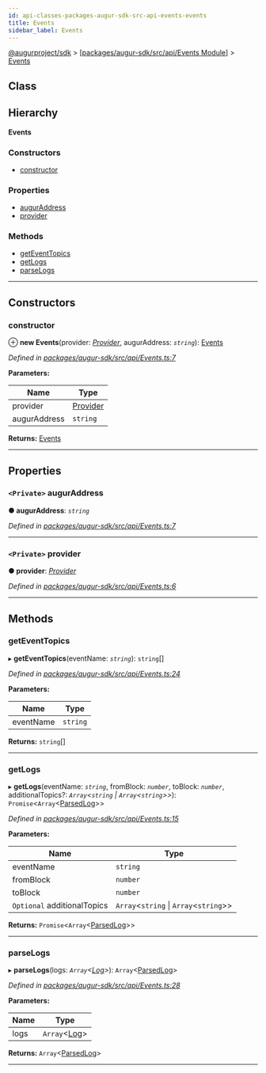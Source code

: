 ```yaml
---
id: api-classes-packages-augur-sdk-src-api-events-events
title: Events
sidebar_label: Events
---
```


[@augurproject/sdk](api-readme.md) > [[packages/augur-sdk/src/api/Events Module]](api-modules-packages-augur-sdk-src-api-events-module.md) > [Events](api-classes-packages-augur-sdk-src-api-events-events.md)

## Class

## Hierarchy

**Events**

### Constructors

* [constructor](api-classes-packages-augur-sdk-src-api-events-events.md#constructor)

### Properties

* [augurAddress](api-classes-packages-augur-sdk-src-api-events-events.md#auguraddress)
* [provider](api-classes-packages-augur-sdk-src-api-events-events.md#provider)

### Methods

* [getEventTopics](api-classes-packages-augur-sdk-src-api-events-events.md#geteventtopics)
* [getLogs](api-classes-packages-augur-sdk-src-api-events-events.md#getlogs)
* [parseLogs](api-classes-packages-augur-sdk-src-api-events-events.md#parselogs)

---

## Constructors

<a id="constructor"></a>

###  constructor

⊕ **new Events**(provider: *[Provider](api-interfaces-packages-augur-sdk-src-ethereum-provider-provider.md)*, augurAddress: *`string`*): [Events](api-classes-packages-augur-sdk-src-api-events-events.md)

*Defined in [packages/augur-sdk/src/api/Events.ts:7](https://github.com/AugurProject/augur/blob/a689f5d0f9/packages/augur-sdk/src/api/Events.ts#L7)*

**Parameters:**

| Name | Type |
| ------ | ------ |
| provider | [Provider](api-interfaces-packages-augur-sdk-src-ethereum-provider-provider.md) |
| augurAddress | `string` |

**Returns:** [Events](api-classes-packages-augur-sdk-src-api-events-events.md)

___

## Properties

<a id="auguraddress"></a>

### `<Private>` augurAddress

**● augurAddress**: *`string`*

*Defined in [packages/augur-sdk/src/api/Events.ts:7](https://github.com/AugurProject/augur/blob/a689f5d0f9/packages/augur-sdk/src/api/Events.ts#L7)*

___
<a id="provider"></a>

### `<Private>` provider

**● provider**: *[Provider](api-interfaces-packages-augur-sdk-src-ethereum-provider-provider.md)*

*Defined in [packages/augur-sdk/src/api/Events.ts:6](https://github.com/AugurProject/augur/blob/a689f5d0f9/packages/augur-sdk/src/api/Events.ts#L6)*

___

## Methods

<a id="geteventtopics"></a>

###  getEventTopics

▸ **getEventTopics**(eventName: *`string`*): `string`[]

*Defined in [packages/augur-sdk/src/api/Events.ts:24](https://github.com/AugurProject/augur/blob/a689f5d0f9/packages/augur-sdk/src/api/Events.ts#L24)*

**Parameters:**

| Name | Type |
| ------ | ------ |
| eventName | `string` |

**Returns:** `string`[]

___
<a id="getlogs"></a>

###  getLogs

▸ **getLogs**(eventName: *`string`*, fromBlock: *`number`*, toBlock: *`number`*, additionalTopics?: *`Array`<`string` \| `Array`<`string`>>*): `Promise`<`Array`<[ParsedLog](api-interfaces-node-modules--augurproject-types-types-logs-parsedlog.md)>>

*Defined in [packages/augur-sdk/src/api/Events.ts:15](https://github.com/AugurProject/augur/blob/a689f5d0f9/packages/augur-sdk/src/api/Events.ts#L15)*

**Parameters:**

| Name | Type |
| ------ | ------ |
| eventName | `string` |
| fromBlock | `number` |
| toBlock | `number` |
| `Optional` additionalTopics | `Array`<`string` \| `Array`<`string`>> |

**Returns:** `Promise`<`Array`<[ParsedLog](api-interfaces-node-modules--augurproject-types-types-logs-parsedlog.md)>>

___
<a id="parselogs"></a>

###  parseLogs

▸ **parseLogs**(logs: *`Array`<[Log](api-interfaces-node-modules--augurproject-types-types-logs-log.md)>*): `Array`<[ParsedLog](api-interfaces-node-modules--augurproject-types-types-logs-parsedlog.md)>

*Defined in [packages/augur-sdk/src/api/Events.ts:28](https://github.com/AugurProject/augur/blob/a689f5d0f9/packages/augur-sdk/src/api/Events.ts#L28)*

**Parameters:**

| Name | Type |
| ------ | ------ |
| logs | `Array`<[Log](api-interfaces-node-modules--augurproject-types-types-logs-log.md)> |

**Returns:** `Array`<[ParsedLog](api-interfaces-node-modules--augurproject-types-types-logs-parsedlog.md)>

___

